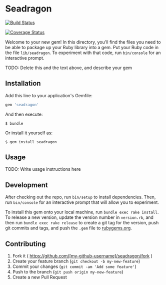# Seadragon

[![Build Status](https://travis-ci.org/eddiej/seadragon.png?branch=master)](https://travis-ci.org/eddiej/seadragon) 

[![Coverage Status](https://coveralls.io/repos/eddiej/seadragon/badge.png)](https://coveralls.io/r/eddiej/seadragon)


Welcome to your new gem! In this directory, you'll find the files you need to be able to package up your Ruby library into a gem. Put your Ruby code in the file `lib/seadragon`. To experiment with that code, run `bin/console` for an interactive prompt.

TODO: Delete this and the text above, and describe your gem

## Installation

Add this line to your application's Gemfile:

```ruby
gem 'seadragon'
```

And then execute:

    $ bundle

Or install it yourself as:

    $ gem install seadragon

## Usage

TODO: Write usage instructions here

## Development

After checking out the repo, run `bin/setup` to install dependencies. Then, run `bin/console` for an interactive prompt that will allow you to experiment.

To install this gem onto your local machine, run `bundle exec rake install`. To release a new version, update the version number in `version.rb`, and then run `bundle exec rake release` to create a git tag for the version, push git commits and tags, and push the `.gem` file to [rubygems.org](https://rubygems.org).

## Contributing

1. Fork it ( https://github.com/[my-github-username]/seadragon/fork )
2. Create your feature branch (`git checkout -b my-new-feature`)
3. Commit your changes (`git commit -am 'Add some feature'`)
4. Push to the branch (`git push origin my-new-feature`)
5. Create a new Pull Request
